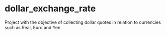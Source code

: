# dollar_exchange_rate
 Project with the objective of collecting dollar quotes in relation to currencies such as Real, Euro and Yen.
